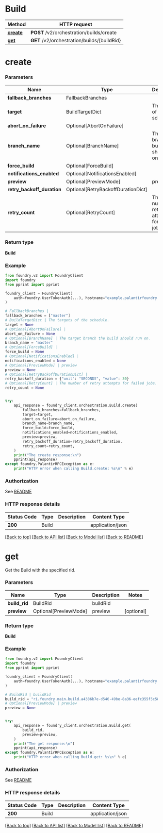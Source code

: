 # Build

Method | HTTP request |
------------- | ------------- |
[**create**](#create) | **POST** /v2/orchestration/builds/create |
[**get**](#get) | **GET** /v2/orchestration/builds/{buildRid} |

# **create**


### Parameters

Name | Type | Description  | Notes |
------------- | ------------- | ------------- | ------------- |
**fallback_branches** | FallbackBranches |  |  |
**target** | BuildTargetDict | The targets of the schedule. |  |
**abort_on_failure** | Optional[AbortOnFailure] |  | [optional] |
**branch_name** | Optional[BranchName] | The target branch the build should run on. | [optional] |
**force_build** | Optional[ForceBuild] |  | [optional] |
**notifications_enabled** | Optional[NotificationsEnabled] |  | [optional] |
**preview** | Optional[PreviewMode] | preview | [optional] |
**retry_backoff_duration** | Optional[RetryBackoffDurationDict] |  | [optional] |
**retry_count** | Optional[RetryCount] | The number of retry attempts for failed jobs. | [optional] |

### Return type
**Build**

### Example

```python
from foundry.v2 import FoundryClient
import foundry
from pprint import pprint

foundry_client = FoundryClient(
    auth=foundry.UserTokenAuth(...), hostname="example.palantirfoundry.com"
)

# FallbackBranches |
fallback_branches = ["master"]
# BuildTargetDict | The targets of the schedule.
target = None
# Optional[AbortOnFailure] |
abort_on_failure = None
# Optional[BranchName] | The target branch the build should run on.
branch_name = "master"
# Optional[ForceBuild] |
force_build = None
# Optional[NotificationsEnabled] |
notifications_enabled = None
# Optional[PreviewMode] | preview
preview = None
# Optional[RetryBackoffDurationDict] |
retry_backoff_duration = {"unit": "SECONDS", "value": 30}
# Optional[RetryCount] | The number of retry attempts for failed jobs.
retry_count = None


try:
    api_response = foundry_client.orchestration.Build.create(
        fallback_branches=fallback_branches,
        target=target,
        abort_on_failure=abort_on_failure,
        branch_name=branch_name,
        force_build=force_build,
        notifications_enabled=notifications_enabled,
        preview=preview,
        retry_backoff_duration=retry_backoff_duration,
        retry_count=retry_count,
    )
    print("The create response:\n")
    pprint(api_response)
except foundry.PalantirRPCException as e:
    print("HTTP error when calling Build.create: %s\n" % e)

```



### Authorization

See [README](../../../README.md#authorization)

### HTTP response details
| Status Code | Type        | Description | Content Type |
|-------------|-------------|-------------|------------------|
**200** | Build  |  | application/json |

[[Back to top]](#) [[Back to API list]](../../../README.md#apis-v2-link) [[Back to Model list]](../../../README.md#models-v2-link) [[Back to README]](../../../README.md)

# **get**
Get the Build with the specified rid.

### Parameters

Name | Type | Description  | Notes |
------------- | ------------- | ------------- | ------------- |
**build_rid** | BuildRid | buildRid |  |
**preview** | Optional[PreviewMode] | preview | [optional] |

### Return type
**Build**

### Example

```python
from foundry.v2 import FoundryClient
import foundry
from pprint import pprint

foundry_client = FoundryClient(
    auth=foundry.UserTokenAuth(...), hostname="example.palantirfoundry.com"
)

# BuildRid | buildRid
build_rid = "ri.foundry.main.build.a4386b7e-d546-49be-8a36-eefc355f5c58"
# Optional[PreviewMode] | preview
preview = None


try:
    api_response = foundry_client.orchestration.Build.get(
        build_rid,
        preview=preview,
    )
    print("The get response:\n")
    pprint(api_response)
except foundry.PalantirRPCException as e:
    print("HTTP error when calling Build.get: %s\n" % e)

```



### Authorization

See [README](../../../README.md#authorization)

### HTTP response details
| Status Code | Type        | Description | Content Type |
|-------------|-------------|-------------|------------------|
**200** | Build  |  | application/json |

[[Back to top]](#) [[Back to API list]](../../../README.md#apis-v2-link) [[Back to Model list]](../../../README.md#models-v2-link) [[Back to README]](../../../README.md)

